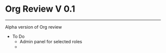 # Org Review V 0.1
<hr>
Alpha version of Org review














- To Do
  - Admin panel for selected roles
  - 
